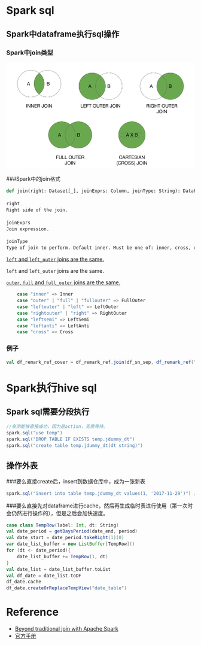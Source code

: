 # Spark sql
## Spark中dataframe执行sql操作

### Spark中join类型

![](picture/join-types.png)

###Spark中的join格式

```python
def join(right: Dataset[_], joinExprs: Column, joinType: String): DataFrame

right
Right side of the join.

joinExprs
Join expression.

joinType
Type of join to perform. Default inner. Must be one of: inner, cross, outer, full, full_outer, left, left_outer, right, right_outer, left_semi, left_anti.
```

<u>`left` and `left_outer` joins are the same.</u>

`left` and `left_outer` joins are the same.

<u>`outer`, `full` and `full_outer` joins are the same.</u>

```python
    case "inner" => Inner
    case "outer" | "full" | "fullouter" => FullOuter
    case "leftouter" | "left" => LeftOuter
    case "rightouter" | "right" => RightOuter
    case "leftsemi" => LeftSemi
    case "leftanti" => LeftAnti
    case "cross" => Cross
```

### 例子

```scala
val df_remark_ref_cover = df_remark_ref.join(df_sn_sep, df_remark_ref("scid_albumid") === df_sn_sep("mixsongid"), "left")
```

# Spark执行hive sql

## Spark sql需要分段执行

```scala
//亲测能够直接成功，因为是action，无需等待。
spark.sql("use temp")
spark.sql("DROP TABLE IF EXISTS temp.jdummy_dt")
spark.sql("create table temp.jdummy_dt(dt string)")
```

## 操作外表

###要么直接create后，insert到数据仓库中，成为一张新表
```scala
spark.sql("insert into table temp.jdummy_dt values(1, '2017-11-29')") //注意不能values后有空格，否则会报错：ERROR KeyProviderCache: Could not find uri with key
```

###要么直接先对dataframe进行cache，然后再生成临时表进行使用（第一次时会仍然进行操作的），但是之后会加快速度。

```scala
case class TempRow(label: Int, dt: String)
val date_period = getDaysPeriod(date_end, period)
val date_start = date_period.takeRight(1)(0)
var date_list_buffer = new ListBuffer[TempRow]()
for (dt <- date_period){
    date_list_buffer += TempRow(1, dt)
}
val date_list = date_list_buffer.toList
val df_date = date_list.toDF
df_date.cache
df_date.createOrReplaceTempView("date_table")
```

# Reference
- [Beyond traditional join with Apache Spark](http://kirillpavlov.com/blog/2016/04/23/beyond-traditional-join-with-apache-spark/)
- [官方手册](https://spark.apache.org/docs/latest/api/scala/index.html#org.apache.spark.sql.Dataset)